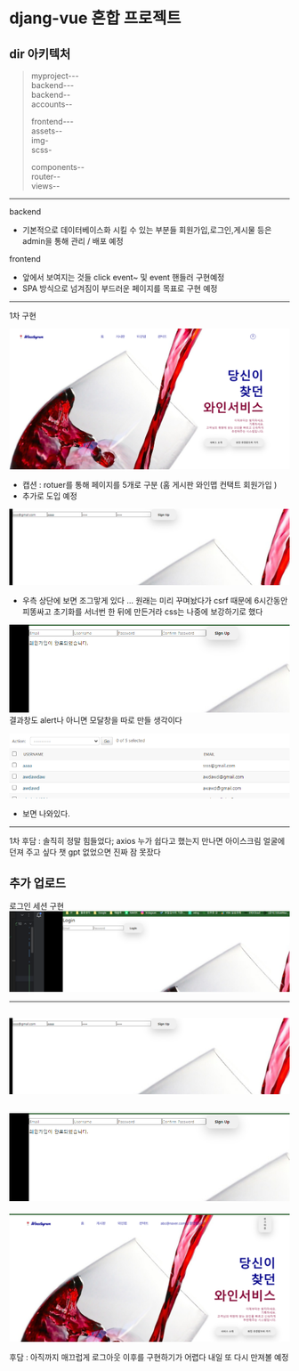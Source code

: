 # djang-vue 혼합 프로젝트

## dir 아키텍처

> myproject---<br>
> backend---<br>
> backend--<br>
> accounts--<br>
>
> frontend---<br>
> assets--<br>
> img-<br>
> scss-<br>
>
> components--<br>
> router--<br>
> views--<br>

---

backend

- 기본적으로 데이터베이스화 시킬 수 있는 부분들 회원가입,로그인,게시물 등은 admin을 통해 관리 / 배포 예정

frontend

- 앞에서 보여지는 것들 click event~ 및 event 핸들러 구현예정
- SPA 방식으로 넘겨짐이 부드러운 페이지를 목표로 구현 예정

---

1차 구현

![메인](./img/main.png)

- 캡션 : rotuer를 통해 페이지를 5개로 구분 (홈 게시판 와인맵 컨택트 회원가입 )
- 추가로 도입 예정

![회원가입1](./img/sign1.png)

- 우측 상단에 보면 조그맣게 있다 ... 원래는 미리 꾸며놨다가 csrf 때문에 6시간동안 피똥싸고 초기화를 서너번 한 뒤에 만든거라 css는 나중에 보강하기로 했다

![회원가입결과](./img/sign2.png)
결과창도 alert나 아니면 모달창을 따로 만들 생각이다

![admin에서 확인](./img/sign_result.png)

- 보면 나와있다.

---

1차 후담 : 솔직히 정말 힘들었다; axios 누가 쉽다고 했는지 만나면 아이스크림 얼굴에 던져 주고 싶다 챗 gpt 없었으면 진짜 잠 못잤다

## 추가 업로드

로그인 세션 구현
![로그인](./img/login.png)

---

## ![회원가입](./img/sign1.png)

## ![회원가입완성](./img/sign2.png)

![로그인이후](./img/logout.png)

후담 : 아직까지 매끄럽게 로그아웃 이후를 구현하기가 어렵다 내일 또 다시 만져볼 예정
